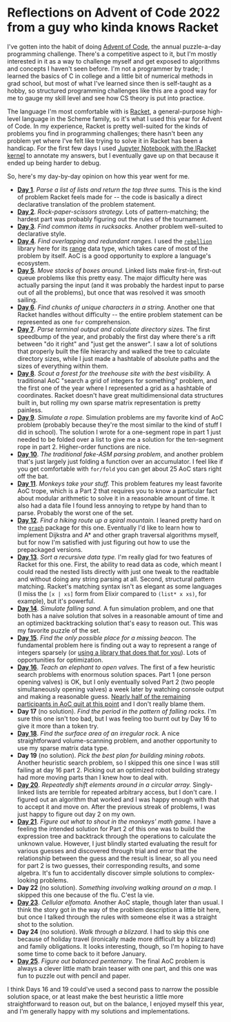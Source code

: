 # Reflections on Advent of Code 2022 from a guy who kinda knows Racket

I've gotten into the habit of doing [Advent of Code](https://adventofcode.com/), the annual puzzle-a-day programming challenge.  There's a competitive aspect to it, but I'm mostly interested in it as a way to challenge myself and get exposed to algorithms and concepts I haven't seen before.  I'm not a programmer by trade; I learned the basics of C in college and a little bit of numerical methods in grad school, but most of what I've learned since then is self-taught as a hobby, so structured programming challenges like this are a good way for me to gauge my skill level and see how CS theory is put into practice.

The language I'm most comfortable with is [Racket](https://racket-lang.org/), a general-purpose high-level language in the Scheme family, so it's what I used this year for Advent of Code.  In my experience, Racket is pretty well-suited for the kinds of problems you find in programming challenges; there hasn't been any problem yet where I've felt like trying to solve it in Racket has been a handicap.  For the first few days I used [Jupyter Notebook with the IRacket kernel](https://docs.racket-lang.org/iracket/index.html) to annotate my answers, but I eventually gave up on that because it ended up being harder to debug.

So, here's my day-by-day opinion on how this year went for me.

* **[Day 1](https://github.com/hunkyjimpjorps/AdventOfCode/blob/main/2022/day-01/day-01.rkt)**.  *Parse a list of lists and return the top three sums.* This is the kind of problem Racket feels made for -- the code is basically a direct declarative translation of the problem statement.
*  **[Day 2](https://github.com/hunkyjimpjorps/AdventOfCode/blob/main/2022/day-02/day-02.ipynb)**. *Rock-paper-scissors strategy.*  Lots of pattern-matching; the hardest part was probably figuring out the rules of the tournament.
*  **[Day 3](https://github.com/hunkyjimpjorps/AdventOfCode/blob/main/2022/day-03/day-03.ipynb)**. *Find common items in rucksacks.*  Another problem well-suited to declarative style.
*  **[Day 4](https://github.com/hunkyjimpjorps/AdventOfCode/blob/main/2022/day-04/day-04.ipynb)**. *Find overlapping and redundant ranges.*  I used the [`rebellion`](https://docs.racket-lang.org/rebellion/index.html) library here for its [range](https://docs.racket-lang.org/rebellion/Ranges.html) data type, which takes care of most of the problem by itself.  AoC is a good opportunity to explore a language's ecosystem.
*  **[Day 5](https://github.com/hunkyjimpjorps/AdventOfCode/blob/main/2022/day-05/day-05.ipynb)**. *Move stacks of boxes around.* Linked lists make first-in, first-out queue problems like this pretty easy.  The major difficulty here was actually parsing the input (and it was probably the hardest input to parse out of all the problems), but once that was resolved it was smooth sailing.
*  **[Day 6](https://github.com/hunkyjimpjorps/AdventOfCode/blob/main/2022/day-06/day-06.rkt)**. *Find chunks of unique characters in a string.*  Another one that Racket handles without difficulty -- the entire problem statement can be represented as one `for` comprehension.
*  **[Day 7](https://github.com/hunkyjimpjorps/AdventOfCode/blob/main/2022/day-07/day-07.rkt)**. *Parse terminal output and calculate directory sizes.*  The first speedbump of the year, and probably the first day where there's a rift between "do it right" and "just get the answer".  I saw a lot of solutions that properly built the file hierarchy and walked the tree to calculate directory sizes, while I just made a hashtable of absolute paths and the sizes of everything within them.
*  **[Day 8](https://github.com/hunkyjimpjorps/AdventOfCode/blob/main/2022/day-08/day-08.rkt)**. *Scout a forest for the treehouse site with the best visibility.*  A traditional AoC "search a grid of integers for something" problem, and the first one of the year where I represented a grid as a hashtable of coordinates.  Racket doesn't have great multidimensional data structures built in, but rolling my own sparse matrix representation is pretty painless.
*  **[Day 9](https://github.com/hunkyjimpjorps/AdventOfCode/blob/main/2022/day-09/day-09.rkt)**. *Simulate a rope.*  Simulation problems are my favorite kind of AoC problem (probably because they're the most similar to the kind of stuff I did in school). The solution I wrote for a one-segment rope in part 1 just needed to be folded over a list to give me a solution for the ten-segment rope in part 2.  Higher-order functions are nice.
*  **[Day 10](https://github.com/hunkyjimpjorps/AdventOfCode/blob/main/2022/day-10/day-10.rkt)**. *The traditional fake-ASM parsing problem*, and another problem that's just largely just folding a function over an accumulator. I feel like if you get comfortable with `for/fold` you can get about 25 AoC stars right off the bat.
*  **[Day 11](https://github.com/hunkyjimpjorps/AdventOfCode/blob/main/2022/day-11/day-11.rkt)**.  *Monkeys take your stuff.*  This problem features my least favorite AoC trope, which is a Part 2 that requires you to know a particular fact about modular arithmetic to solve it in a reasonable amount of time.  It also had a data file I found less annoying to retype by hand than to parse.  Probably the worst one of the set.
*  **[Day 12](https://github.com/hunkyjimpjorps/AdventOfCode/blob/main/2022/day-12/day-12.rkt)**.  *Find a hiking route up a spiral mountain.*  I leaned pretty hard on the [`graph`](https://docs.racket-lang.org/graph/index.html) package for this one.  Eventually I'd like to learn how to implement Dijkstra and A* and other graph traversal algorithms myself, but for now I'm satisfied with just figuring out how to use the prepackaged versions.
*  **[Day 13](https://github.com/hunkyjimpjorps/AdventOfCode/blob/main/2022/day-13/day-13.rkt)**. *Sort a recursive data type.* I'm really glad for two features of Racket for this one.  First, the ability to read data as code, which meant I could read the nested lists directly with just one tweak to the readtable and without doing any string parsing at all.  Second, structural pattern matching.  Racket's matching syntax isn't as elegant as some languages (I miss the `[x | xs]` form from Elixir compared to `(list* x xs)`, for example), but it's powerful.
*  **[Day 14](https://github.com/hunkyjimpjorps/AdventOfCode/blob/main/2022/day-14/day-14.rkt)**. *Simulate falling sand.*  A fun simulation problem, and one that both has a naive solution that solves in a reasonable amount of time and an optimized backtracking solution that's easy to reason out.  This was my favorite puzzle of the set.
*  **[Day 15](https://github.com/hunkyjimpjorps/AdventOfCode/blob/main/2022/day-15/day-15.rkt)**. *Find the only possible place for a missing beacon.*  The fundamental problem here is finding out a way to represent a range of integers sparsely (or [using a library that does that for you](https://docs.racket-lang.org/data/integer-set.html)).  Lots of opportunities for optimization.
*  **[Day 16](https://github.com/hunkyjimpjorps/AdventOfCode/blob/main/2022/day-16/day-16.rkt)**. *Teach an elephant to open valves*.  The first of a few heuristic search problems with enormous solution spaces.  Part 1 (one person opening valves) is OK, but I only eventually solved Part 2 (two people simultaneously opening valves) a week later by watching console output and making a reasonable guess.  [Nearly half of the remaining participants in AoC quit at this point](https://adventofcode.com/2022/stats) and I don't really blame them.
*  **Day 17** (no solution).  *Find the period in the pattern of falling rocks.*  I'm sure this one isn't too bad, but I was feeling too burnt out by Day 16 to give it more than a token try.
*  **[Day 18](https://github.com/hunkyjimpjorps/AdventOfCode/blob/main/2022/day-18/day-18.rkt)**.  *Find the surface area of an irregular rock.* A nice straightforward volume-scanning problem, and another opportunity to use my sparse matrix data type.
*  **Day 19** (no solution).  *Pick the best plan for building mining robots.*  Another heuristic search problem, so I skipped this one since I was still failing at day 16 part 2.  Picking out an optimized robot building strategy had more moving parts than I knew how to deal with.
*  **[Day 20](https://github.com/hunkyjimpjorps/AdventOfCode/blob/main/2022/day-20/day-20.rkt)**.  *Repeatedly shift elements around in a circular array.*  Singly-linked lists are terrible for repeated arbitrary access, but I don't care.  I figured out an algorithm that worked and I was happy enough with that to accept it and move on.  After the previous streak of problems, I was just happy to figure out day 2 on my own.
*  **[Day 21](https://github.com/hunkyjimpjorps/AdventOfCode/blob/main/2022/day-21/day-21.rkt)**.  *Figure out what to shout in the monkeys' math game.* I have a feeling the intended solution for Part 2 of this one was to build the expression tree and backtrack through the operations to calculate the unknown value.  However, I just blindly started evaluating the result for various guesses and discovered through trial and error that the relationship between the guess and the result is linear, so all you need for part 2 is two guesses, their corresponding results, and some algebra.  It's fun to accidentally discover simple solutions to complex-looking problems.
*  **Day 22** (no solution).  *Something involving walking around on a map.* I skipped this one because of the flu.  C'est la vie.
*  **[Day 23](https://github.com/hunkyjimpjorps/AdventOfCode/blob/main/2022/day-23/day-23.rkt)**. *Cellular elfomata.*  Another AoC staple, though later than usual.  I think the story got in the way of the problem description a little bit here, but once I talked through the rules with someone else it was a straight shot to the solution.
*  **Day 24** (no solution).  *Walk through a blizzard.*  I had to skip this one because of holiday travel (ironically made more difficult by a blizzard) and family obligations.  It looks interesting, though, so I'm hoping to have some time to come back to it before January.
*  **[Day 25](https://github.com/hunkyjimpjorps/AdventOfCode/blob/main/2022/day-25/day-25.rkt)**. *Figure out balanced penternary.* The final AoC problem is always a clever little math brain teaser with one part, and this one was fun to puzzle out with pencil and paper.

I think Days 16 and 19 could've used a second pass to narrow the possible solution space, or at least make the best heuristic a little more straightforward to reason out, but on the balance, I enjoyed myself this year, and I'm generally happy with my solutions and implementations.  